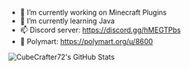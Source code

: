 - 🔭 I’m currently working on Minecraft Plugins
- 🌱 I’m currently learning Java
- 📫 Discord server: https://discord.gg/hMEGTPbs
- 🚀 Polymart: https://polymart.org/u/8600

![CubeCrafter72's GitHub Stats](https://github-readme-stats.vercel.app/api?username=CubeCrafter72&theme=dark&show_icons=true)
